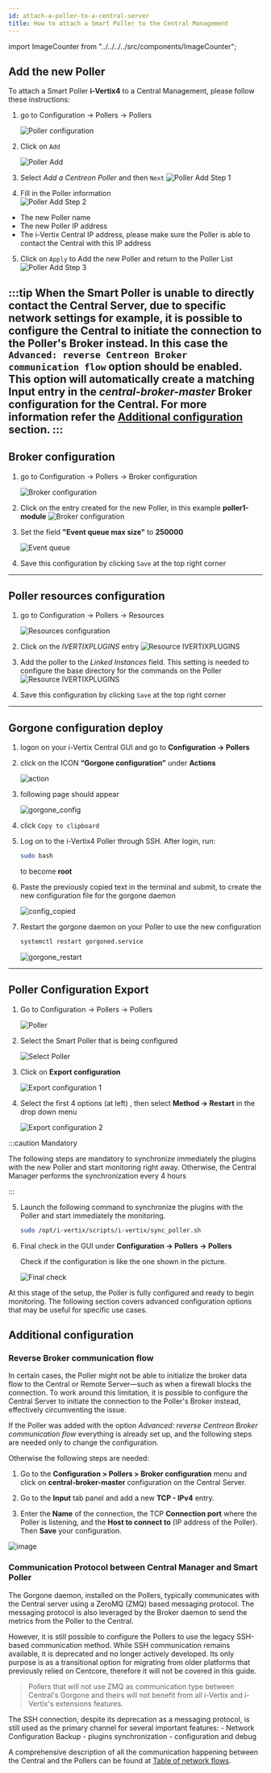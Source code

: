 ```yaml
---
id: attach-a-poller-to-a-central-server
title: How to attach a Smart Poller to the Central Management
---
```


import ImageCounter from "../../../../src/components/ImageCounter";

## Add the new Poller

To attach a Smart Poller **i-Vertix4** to a Central Management, please follow these instructions:

1. go to Configuration -> Pollers -> Pollers

    ![Poller configuration](../../assets/configuring-smart-poller/poller-attach-1.png)

2. Click on `Add`

    ![Poller Add](../../assets/configuring-smart-poller/poller-attach-wizard-00.png)

3. Select *Add a Centreon Poller* and then `Next`
    ![Poller Add Step 1](../../assets/configuring-smart-poller/poller-attach-wizard-01.png)

4. Fill in the Poller information  
    ![Poller Add Step 2](../../assets/configuring-smart-poller/poller-attach-wizard-02.png)

- <ImageCounter num={1} /> The new Poller name
- <ImageCounter num={2} /> The new Poller IP address
- <ImageCounter num={3} /> The i-Vertix Central IP address, please make sure the Poller is able to contact the Central with this IP address

5. Click on `Apply` to Add the new Poller and return to the Poller List
    ![Poller Add Step 3](../../assets/configuring-smart-poller/poller-attach-wizard-03.png)

:::tip
When the Smart Poller is unable to directly contact the Central Server, due to specific network settings for example, it is possible to configure the Central to initiate the connection to the Poller's Broker instead.
In this case the `Advanced: reverse Centreon Broker communication flow` option should be enabled.
This option will automatically create a matching Input entry in the *central-broker-master* Broker configuration for the Central.
For more information refer the [Additional configuration](#additional-configuration) section.
:::
---

## Broker configuration

1. go to Configuration -> Pollers -> Broker configuration

    ![Broker configuration](../../assets/configuring-smart-poller/poller-attach-3.png)

2. Click on the entry created for the new Poller, in this example **poller1-module**
    ![Broker configuration](../../assets/configuring-smart-poller/poller-attach-broker-00.png)

4. Set the field **"Event queue max size"** to **250000**

    ![Event queue](../../assets/configuring-smart-poller/poller-attach-4.png)

5. Save this configuration by clicking `Save` at the top right corner

---

## Poller resources configuration

1. go to Configuration -> Pollers -> Resources

    ![Resources configuration](../../assets/configuring-smart-poller/poller-attach-resources-00.png)

2. Click on the *$IVERTIXPLUGINS$* entry
    ![Resource IVERTIXPLUGINS](../../assets/configuring-smart-poller/poller-attach-resources-01.png)

3. Add the poller to the *Linked Instances* field.
   This setting is needed to configure the base directory for the commands on the Poller
    ![Resource IVERTIXPLUGINS](../../assets/configuring-smart-poller/poller-attach-resources-02.png)

4. Save this configuration by clicking `Save` at the top right corner

---

## Gorgone configuration deploy

1. logon on your i-Vertix Central GUI and go to **Configuration -> Pollers**

2. click on the ICON **“Gorgone configuration”** under **Actions**

    ![action](../../assets/configuring-smart-poller/action.png)

3. following page should appear

    ![gorgone_config](../../assets/configuring-smart-poller/gorgone_config.png)

4. click `Copy to clipboard`

5. Log on to the i-Vertix4 Poller through SSH.
   After login, run:

    ```bash
    sudo bash
    ```

   to become **root**

6. Paste the previously copied text in the terminal and submit, to create the new configuration file for the gorgone daemon

    ![config_copied](../../assets/configuring-smart-poller/config_copied.png)

7. Restart the gorgone daemon on your Poller to use the new configuration

    ```bash
    systemctl restart gorgoned.service
    ```

    ![gorgone_restart](../../assets/configuring-smart-poller/gorgone_restart.png)

---

## Poller Configuration Export

1. Go to Configuration -> Pollers -> Pollers

    ![Poller](../../assets/configuring-smart-poller/poller-attach-1.png)

2. Select the Smart Poller that is being configured

    ![Select Poller](../../assets/configuring-smart-poller/poller-attach-11.png)

3. Click on **Export configuration**

    ![Export configuration 1](../../assets/configuring-smart-poller/poller-attach-12.png)

4. Select the first 4 options (at left) , then select **Method -> Restart** in the drop down menu

    ![Export configuration 2](../../assets/configuring-smart-poller/poller-attach-13.png)

:::caution Mandatory

The following steps are mandatory to synchronize immediately the plugins with the new Poller and start monitoring right away. Otherwise, the Central Manager performs the synchronization every 4 hours

:::

5. Launch the following command to synchronize the plugins with the Poller and start immediately the monitoring.

    ```bash
    sudo /opt/i-vertix/scripts/i-vertix/sync_poller.sh
    ```

6. Final check in the GUI under **Configuration -> Pollers -> Pollers**

    Check if the configuration is like the one shown in the picture.

    ![Final check](../../assets/configuring-smart-poller/poller-attach-14.png)

At this stage of the setup, the Poller is fully configured and ready to begin monitoring.
The following section covers advanced configuration options that may be useful for specific use cases.

<!---
:::note

If you want to start immediately with the monitoring, make sure to also manually synchronize the plugins from the central to the newly created poller!

:::

## Synchronize Plugins from Central to Poller

By default, syncing all plugins to the pollers is done every 4 hours on the Central server.

In case of adding a new poller where you want to start immediately with the monitoring,
you need to **execute following command** on the **Central Monitoring Server** to immediately sync the plugins:

```bash
sudo /opt/i-vertix/scripts/i-vertix/sync_poller.sh
```
--->

## Additional configuration

### Reverse Broker communication flow

In certain cases, the Poller might not be able to initialize the broker data flow to the Central or Remote Server—such as when a firewall blocks the connection.
To work around this limitation, it is possible to configure the Central Server to initiate the connection to the Poller's Broker instead, effectively circumventing the issue.

If the Poller was added with the option *Advanced: reverse Centreon Broker communication flow* everything is already set up, and the following steps are needed only to change the configuration.

Otherwise the following steps are needed:

1. Go to the **Configuration > Pollers > Broker configuration** menu and click on
**central-broker-master** configuration on the Central Server.

2. Go to the **Input** tab panel and add a new **TCP - IPv4** entry.

3. Enter the **Name** of the connection, the TCP **Connection port** where the Poller is listening, and the **Host to connect to** (IP address of the Poller). Then **Save** your configuration.

![image](../../assets/configuring-smart-poller/on-peer-configuration-1.png)


<!--- 
TODO: evaluate if next section should be included or not
--->

### Communication Protocol between Central Manager and Smart Poller

The Gorgone daemon, installed on the Pollers, typically communicates with the Central server using a ZeroMQ (ZMQ) based messaging protocol.
The messaging protocol is also leveraged by the Broker daemon to send the metrics from the Poller to the Central.

However, it is still possible to configure the Pollers to use the legacy SSH-based communication method.
While SSH communication remains available, it is deprecated and no longer actively developed.
Its only purpose is as a transitional option for migrating from older platforms that previously relied on Centcore, therefore it will not be covered in this guide.

> Pollers that will not use ZMQ as communication type
> between Central's Gorgone and theirs will not benefit from all i-Vertix
> and i-Vertix's extensions features.

The SSH connection, despite its deprecation as a messaging protocol, is still used as the primary channel for several important features:
    - Network Configuration Backup
    - plugins synchronization
    - configuration and debug

A comprehensive description of all the communication happening between the Central and the Pollers can be found at [Table of network flows](../before-you-start/technical-information.md).
